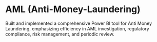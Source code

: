 # AML (Anti-Money-Laundering)
Built and implemented a comprehensive Power BI tool for Anti Money Laundering, emphasizing efficiency in AML investigation, regulatory compliance, risk management, and periodic review.
